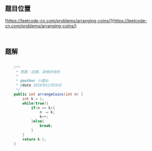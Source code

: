 ## 题目位置

[https://leetcode-cn.com/problems/arranging-coins/](https://leetcode-cn.com/problems/arranging-coins/)

<br/>

## 题解

```java

    /**
     * 思路：这题，没啥好说的
     *
     * @author 小道仙
     * @date 2019年12月20日
     */
    public int arrangeCoins(int n) {
        int k = 1;
        while(true){
            if(n >= k){
                n -= k;
                k++;
            }else{
                break;
            }
        }
        return k-1;
    }

```